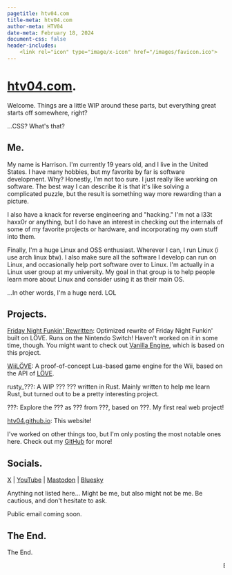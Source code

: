 ```yaml
---
pagetitle: htv04.com
title-meta: htv04.com
author-meta: HTV04
date-meta: February 18, 2024
document-css: false
header-includes:
    <link rel="icon" type="image/x-icon" href="/images/favicon.ico">
---
```


# [htv04.com](https://htv04.com).
Welcome. Things are a little WIP around these parts, but everything great starts off somewhere, right?

...CSS? What's that?

## Me.
My name is Harrison. I'm currently 19 years old, and I live in the United States. I have many hobbies, but my favorite by far is software development. Why? Honestly, I'm not too sure. I just really like working on software. The best way I can describe it is that it's like solving a complicated puzzle, but the result is something way more rewarding than a picture.

I also have a knack for reverse engineering and "hacking." I'm not a l33t haxx0r or anything, but I do have an interest in checking out the internals of some of my favorite projects or hardware, and incorporating my own stuff into them.

Finally, I'm a huge Linux and OSS enthusiast. Wherever I can, I run Linux (i use arch linux btw). I also make sure all the software I develop can run on Linux, and occasionally help port software over to Linux. I'm actually in a Linux user group at my university. My goal in that group is to help people learn more about Linux and consider using it as their main OS.

...In other words, I'm a huge nerd. LOL

## Projects.
[Friday Night Funkin' Rewritten](https://github.com/HTV04/funkin-rewritten): Optimized rewrite of Friday Night Funkin' built on LÖVE. Runs on the Nintendo Switch! Haven't worked on it in some time, though. You might want to check out [Vanilla Engine](https://github.com/VanillaEngineDevs/Vanilla-Engine), which is based on this project.

[WiiLÖVE](https://github.com/HTV04/wiilove): A proof-of-concept Lua-based game engine for the Wii, based on the API of [LÖVE](https://love2d.org/).

rusty_???: A WIP ??? ??? written in Rust. Mainly written to help me learn Rust, but turned out to be a pretty interesting project.

???: Explore the ??? as ??? from ???, based on ???. My first real web project!

[htv04.github.io](https://github.com/HTV04/htv04.github.io): This website!

I've worked on other things too, but I'm only posting the most notable ones here. Check out my [GitHub](https://github.com/HTV04) for more!

## Socials.
[X](https://twitter.com/HTV04_) | [YouTube](https://www.youtube.com/channel/UCF1lnrLYXDYWOc4y3W8-lPg) | <a rel="me" href="https://mastodon.gamedev.place/@HTV04">Mastodon</a> | [Bluesky](https://bsky.app/profile/htv04.bsky.social)

Anything not listed here... Might be me, but also might not be me. Be cautious, and don't hesitate to ask.

Public email coming soon.

## The End.
The End.

<marquee>BREAKING NEWS: Local Programmer Struggles With Web Development In a tech-savvy world where web development skills are highly sought after, one local programmer is facing challenges as they transition from native development to web development. The unnamed programmer, who primarily has experience in native app development, finds themselves grappling with the complexities of web development. According to sources close to the programmer, the transition has been met with frustration and a steep learning curve. "They're used to working with compiled languages and developing for specific platforms," said one colleague. "But web development requires a different mindset and skill set altogether." The programmer's struggle is not uncommon in an industry where technologies and frameworks are constantly evolving. With the rapid pace of change, even seasoned developers can find themselves struggling to keep up. One of the main hurdles for the programmer has been understanding the intricacies of front-end development, including HTML, CSS, and JavaScript. While they may be proficient in programming languages like C++ or Rust, the nuances of web technologies present a new set of challenges. Additionally, the programmer is navigating the vast ecosystem of web development tools and frameworks, such as React. With so many options available, it can be overwhelming to determine which ones are best suited for their projects. Despite the challenges, the programmer remains determined to master web development. "I know it's a steep learning curve, but I'm committed to expanding my skill set and becoming proficient in web development," said the programmer. "I believe that with dedication and perseverance, I'll be able to overcome these challenges and excel in this new domain." As the demand for web developers continues to grow, the programmer's journey serves as a reminder of the importance of adaptability and continuous learning in the ever-changing field of technology. With determination and the right resources, they are well-positioned to overcome their struggles and thrive in their new role as a web developer.</marquee>
